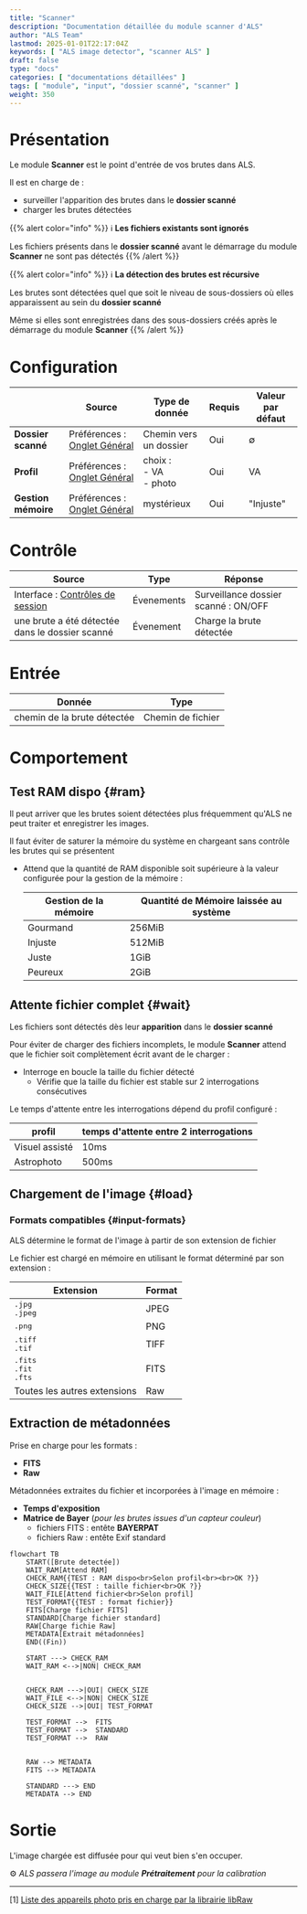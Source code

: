 ```yaml
---
title: "Scanner"
description: "Documentation détaillée du module scanner d'ALS"
author: "ALS Team"
lastmod: 2025-01-01T22:17:04Z
keywords: [ "ALS image detector", "scanner ALS" ]
draft: false
type: "docs"
categories: [ "documentations détaillées" ]
tags: [ "module", "input", "dossier scanné", "scanner" ]
weight: 350
---
```


# Présentation

Le module **Scanner** est le point d'entrée de vos brutes dans ALS.

Il est en charge de :
- surveiller l'apparition des brutes dans le **dossier scanné**
- charger les brutes détectées

{{% alert color="info" %}}
ℹ️ **Les fichiers existants sont ignorés**

Les fichiers présents dans le **dossier scanné** avant le démarrage du module **Scanner** ne sont pas détectés
{{% /alert %}}

{{% alert color="info" %}}
ℹ️ **La détection des brutes est récursive**

Les brutes sont détectées quel que soit le niveau de sous-dossiers où elles apparaissent au sein du **dossier scanné**

Même si elles sont enregistrées dans des sous-dossiers créés après le démarrage du module **Scanner**
{{% /alert %}}

# Configuration
|                     | Source                                                                           | Type de donnée                 | Requis | Valeur par défaut |
|---------------------|----------------------------------------------------------------------------------|--------------------------------|--------|-------------------|
| **Dossier scanné**  | Préférences : [Onglet Général](../../userguide/preferences/general/#scan-folder) | Chemin vers un dossier         | Oui    | ∅                 |
| **Profil**          | Préférences : [Onglet Général](../../userguide/preferences/general/#profile)     | choix :<br>- VA<br>- photo<br> | Oui    | VA                |
| **Gestion mémoire** | Préférences : [Onglet Général](../../userguide/preferences/general/#memory)      | mystérieux                     | Oui    | "Injuste"         |
# Contrôle

| Source                                                                            | Type       | Réponse                              |
|-----------------------------------------------------------------------------------|------------|--------------------------------------|
| Interface : [Contrôles de session](../../userguide/ui/controls/#session-controls) | Évenements | Surveillance dossier scanné : ON/OFF |
| une brute a été détectée dans le dossier scanné                                   | Évenement  | Charge la brute détectée             |

# Entrée

| Donnée                      | Type              |
|-----------------------------|-------------------|
| chemin de la brute détectée | Chemin de fichier |

# Comportement

## Test RAM dispo {#ram}

Il peut arriver que les brutes soient détectées plus fréquemment qu'ALS ne peut traiter et
enregistrer les images.

Il faut éviter de saturer la mémoire du système en chargeant sans contrôle les brutes qui se présentent

- Attend que la quantité de RAM disponible soit supérieure à la valeur configurée pour la gestion de la mémoire :

  | Gestion de la mémoire | Quantité de Mémoire laissée au système |
  |-----------------------|----------------------------------------|
  | Gourmand              | 256MiB                                 |
  | Injuste               | 512MiB                                 |
  | Juste                 | 1GiB                                   |
  | Peureux               | 2GiB                                   |

## Attente fichier complet {#wait}

Les fichiers sont détectés dès leur **apparition** dans le **dossier scanné**

Pour éviter de charger des fichiers incomplets, le module **Scanner** attend que le fichier soit complètement
écrit avant de le charger :

- Interroge en boucle la taille du fichier détecté
    - Vérifie que la taille du fichier est stable sur 2 interrogations consécutives

Le temps d'attente entre les interrogations dépend du profil configuré :

| profil         | temps d'attente entre 2 interrogations |
|----------------|----------------------------------------|
| Visuel assisté | 10ms                                   |
| Astrophoto     | 500ms                                  |

## Chargement de l'image {#load}

### Formats compatibles {#input-formats}

ALS détermine le format de l'image à partir de son extension de fichier

Le fichier est chargé en mémoire en utilisant le format déterminé par son extension : 

| Extension                                                        | Format |
|------------------------------------------------------------------|--------|
| <div style="font-family: monospace;">.jpg<br>.jpeg</div>         | JPEG   |
| <span style="font-family: monospace;">.png</span>                | PNG    |
| <div style="font-family: monospace;">.tiff<br>.tif</div>         | TIFF   |
| <div style="font-family: monospace;">.fits<br>.fit<br>.fts</div> | FITS   |
| Toutes les autres extensions                                     | Raw    | 

## Extraction de métadonnées

Prise en charge pour les formats :
- **FITS**
- **Raw**

Métadonnées extraites du fichier et incorporées à l'image en mémoire :
- **Temps d'exposition**
- **Matrice de Bayer** (_pour les brutes issues d'un capteur couleur_)
    - fichiers FITS : entête **BAYERPAT**
    - fichiers Raw : entête Exif standard

```mermaid
flowchart TB
    START([Brute detectée])
    WAIT_RAM[Attend RAM]
    CHECK_RAM{{TEST : RAM dispo<br>Selon profil<br><br>OK ?}}
    CHECK_SIZE{{TEST : taille fichier<br>OK ?}}
    WAIT_FILE[Attend fichier<br>Selon profil]
    TEST_FORMAT{{TEST : format fichier}}
    FITS[Charge fichier FITS]
    STANDARD[Charge fichier standard]
    RAW[Charge fichie Raw]
    METADATA[Extrait métadonnées]
    END((Fin))
    
    START ---> CHECK_RAM   
    WAIT_RAM <-->|NON| CHECK_RAM
 
    
    CHECK_RAM --->|OUI| CHECK_SIZE
    WAIT_FILE <-->|NON| CHECK_SIZE   
    CHECK_SIZE -->|OUI| TEST_FORMAT

    TEST_FORMAT -->  FITS
    TEST_FORMAT -->  STANDARD
    TEST_FORMAT -->  RAW
    

    RAW --> METADATA
    FITS --> METADATA
    
    STANDARD ---> END
    METADATA --> END
```

# Sortie

L'image chargée est diffusée pour qui veut bien s'en occuper.

⚙️ _ALS passera l'image au module **Prétraitement** pour la calibration_

---

[1] [Liste des appareils photo pris en charge par la librairie libRaw](https://www.libraw.org/supported-cameras) 